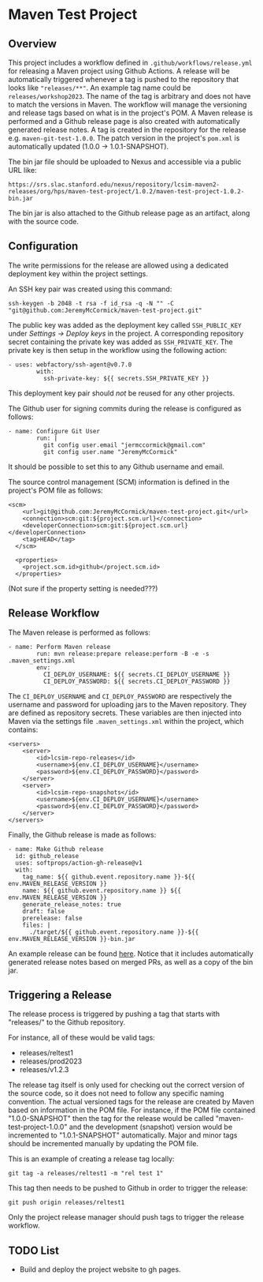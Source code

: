 # Maven Test Project

## Overview

This project includes a workflow defined in `.github/workflows/release.yml` for releasing a Maven project using Github Actions. A release will be automatically triggered whenever a tag is pushed to the repository that looks like `"releases/**"`. An example tag name could be `releases/workshop2023`. The name of the tag is arbitrary and does not have to match the versions in Maven. The workflow will manage the versioning and release tags based on what is in the project's POM. A Maven release is performed and a Github release page is also created with automatically generated release notes. A tag is created in the repository for the release e.g. `maven-git-test-1.0.0`. The patch version in the project's `pom.xml` is automatically updated (1.0.0 -> 1.0.1-SNAPSHOT).

The bin jar file should be uploaded to Nexus and accessible via a public URL like:

```
https://srs.slac.stanford.edu/nexus/repository/lcsim-maven2-releases/org/hps/maven-test-project/1.0.2/maven-test-project-1.0.2-bin.jar
```

The bin jar is also attached to the Github release page as an artifact, along with the source code.

## Configuration

The write permissions for the release are allowed using a dedicated deployment key within the project settings. 

An SSH key pair was created using this command:

```
ssh-keygen -b 2048 -t rsa -f id_rsa -q -N "" -C "git@github.com:JeremyMcCormick/maven-test-project.git"
```

The public key was added as the deployment key called `SSH_PUBLIC_KEY` under _Settings -> Deploy keys_ in the project. A corresponding repository secret containing the private key was added as `SSH_PRIVATE_KEY`. The private key is then setup in the workflow using the following action:

```
- uses: webfactory/ssh-agent@v0.7.0
        with:
          ssh-private-key: ${{ secrets.SSH_PRIVATE_KEY }}
```

This deployment key pair should _not_ be reused for any other projects.

The Github user for signing commits during the release is configured as follows:

```
- name: Configure Git User
        run: |
          git config user.email "jermccormick@gmail.com"
          git config user.name "JeremyMcCormick"
```

It should be possible to set this to any Github username and email.

The source control management (SCM) information is defined in the project's POM file as follows:

```
<scm>
    <url>git@github.com:JeremyMcCormick/maven-test-project.git</url>
    <connection>scm:git:${project.scm.url}</connection>
    <developerConnection>scm:git:${project.scm.url}</developerConnection>
    <tag>HEAD</tag>
  </scm>

  <properties>
    <project.scm.id>github</project.scm.id>
  </properties>
```

(Not sure if the property setting is needed???)

## Release Workflow

The Maven release is performed as follows:

```
- name: Perform Maven release
        run: mvn release:prepare release:perform -B -e -s .maven_settings.xml
        env:
          CI_DEPLOY_USERNAME: ${{ secrets.CI_DEPLOY_USERNAME }}
          CI_DEPLOY_PASSWORD: ${{ secrets.CI_DEPLOY_PASSWORD }}
 ```

The `CI_DEPLOY_USERNAME` and `CI_DEPLOY_PASSWORD` are respectively the username and password for uploading jars to the Maven repository. They are defined as repository secrets. These variables are then injected into Maven via the settings file `.maven_settings.xml` within the project, which contains:

```
<servers>
    <server>
        <id>lcsim-repo-releases</id>
        <username>${env.CI_DEPLOY_USERNAME}</username>
        <password>${env.CI_DEPLOY_PASSWORD}</password>
    </server>
    <server>
        <id>lcsim-repo-snapshots</id>
        <username>${env.CI_DEPLOY_USERNAME}</username>
        <password>${env.CI_DEPLOY_PASSWORD}</password>
    </server>
</servers>
``` 

Finally, the Github release is made as follows:

```
- name: Make Github release
  id: github_release
  uses: softprops/action-gh-release@v1
  with:
    tag_name: ${{ github.event.repository.name }}-${{ env.MAVEN_RELEASE_VERSION }}
    name: ${{ github.event.repository.name }} ${{ env.MAVEN_RELEASE_VERSION }}
    generate_release_notes: true
    draft: false
    prerelease: false
    files: |
      ./target/${{ github.event.repository.name }}-${{ env.MAVEN_RELEASE_VERSION }}-bin.jar
```

An example release can be found [here](https://github.com/JeremyMcCormick/maven-test-project/releases/tag/maven-test-project-1.0.15). Notice that it includes automatically generated release notes based on merged PRs, as well as a copy of the bin jar.

## Triggering a Release

The release process is triggered by pushing a tag that starts with "releases/" to the Github repository.

For instance, all of these would be valid tags:

- releases/reltest1
- releases/prod2023
- releases/v1.2.3

The release tag itself is only used for checking out the correct version of the source code, so it does not need to follow any specific naming convention. The actual versioned tags for the release are created by Maven based on information in the POM file. For instance, if the POM file contained "1.0.0-SNAPSHOT" then the tag for the release would be called "maven-test-project-1.0.0" and the development (snapshot) version would be incremented to "1.0.1-SNAPSHOT" automatically. Major and minor tags should be incremented manually by updating the POM file.

This is an example of creating a release tag locally:

```
git tag -a releases/reltest1 -m "rel test 1"
```

This tag then needs to be pushed to Github in order to trigger the release:

```
git push origin releases/reltest1
```

Only the project release manager should push tags to trigger the release workflow.

## TODO List

- Build and deploy the project website to gh pages.

